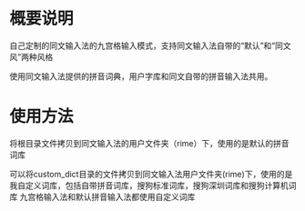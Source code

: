 # 概要说明

自己定制的同文输入法的九宫格输入模式，支持同文输入法自带的“默认”和“同文风”两种风格

使用同文输入法提供的拼音词典，用户字库和同文自带的拼音输入法共用。

# 使用方法

将根目录文件拷贝到同文输入法的用户文件夹（rime）下，使用的是默认的拼音词库

可以将custom_dict目录的文件拷贝到同文输入法用户文件夹(rime)下，使用的是我自定义词库，包括自带拼音词库，搜狗标准词库，搜狗深圳词库和搜狗计算机词库
九宫格输入法和默认拼音输入法都使用自定义词库